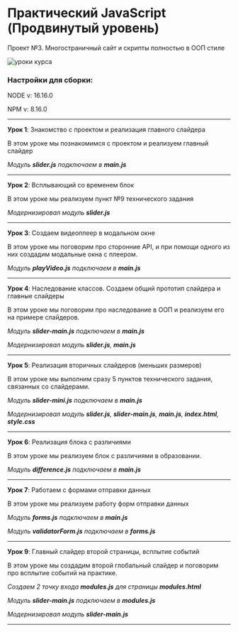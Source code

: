 # Практический JavaScript (Продвинутый уровень)

Проект №3. Многостраничный сайт и скрипты полностью в ООП стиле

![уроки курса](https://thumbsnap.com/i/h8kcHEFs.png)

### Настройки для сборки:

NODE v: 16.16.0

NPM v: 8.16.0

***

**Урок 1**: Знакомство с проектом и реализация главного слайдера

В этом уроке мы познакомимся с проектом и реализуем главный слайдер

*Модуль **slider.js** подключаем в **main.js***

---

**Урок 2**: Всплывающий со временем блок

В этом уроке мы реализуем пункт №9 технического задания

*Модернизировал модуль **slider.js***

---

**Урок 3**: Создаем видеоплеер в модальном окне

В этом уроке мы поговорим про сторонние API, и при помощи одного из них создадим модальные окна с плеером.

*Модуль **playVideo.js** подключаем в **main.js***

---

**Урок 4**: Наследование классов. Создаем общий прототип слайдера и главные слайдеры

В этом уроке мы поговорим про наследование в ООП и реализуем его на примере слайдеров.

*Модуль **slider-main.js** подключаем в **main.js***

*Модернизировал модуль **slider.js**, **main.js***

---

**Урок 5**: Реализация вторичных слайдеров (меньших размеров)

В этом уроке мы выполним сразу 5 пунктов технического задания, связанных со слайдерами.

*Модуль **slider-mini.js** подключаем в **main.js***

*Модернизировал модуль **slider.js**, **slider-main.js**, **main.js**, **index.html**, **style.css***

---

**Урок 6**: Реализация блока с различиями

В этом уроке мы реализуем блок с различиями в образовании.

*Модуль **difference.js** подключаем в **main.js***

---

**Урок 7**: Работаем с формами отправки данных

В этом уроке мы реализуем работу форм отправки данных

*Модуль **forms.js** подключаем в **main.js***

*Модуль **validatorForm.js** подключаем в **forms.js***

---

**Урок 9**: Главный слайдер второй страницы, всплытие событий

В этом уроке мы создадим второй глобальный слайдер и поговорим про всплытие событий на практике.

*Создаем 2 точку входа **modules.js** для страницы **modules.html***

*Модуль **slider-main.js** подключаем в **modules.js***

*Модернизировал модуль **slider-main.js***

---